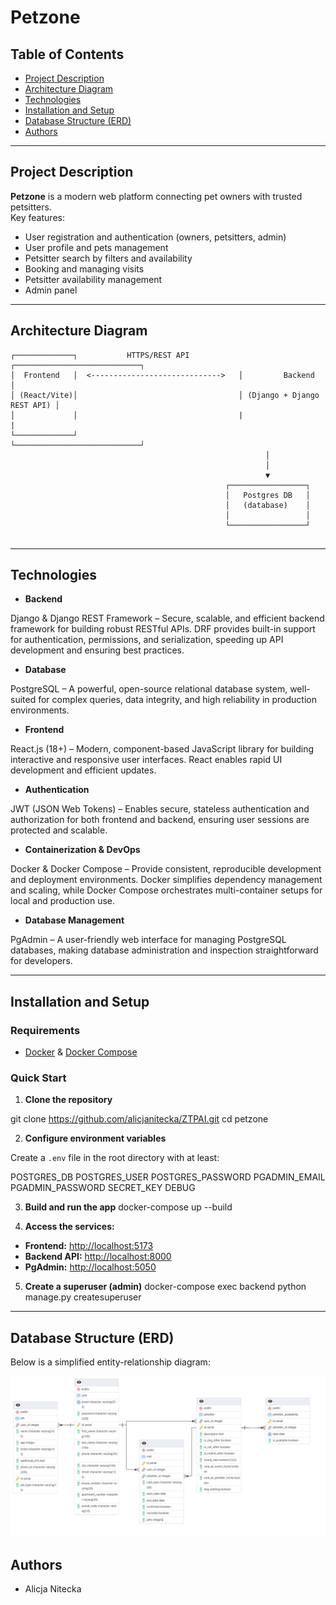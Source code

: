 # Petzone

## Table of Contents

- [Project Description](#project-description)
- [Architecture Diagram](#architecture-diagram)
- [Technologies](#technologies)
- [Installation and Setup](#installation-and-setup)
- [Database Structure (ERD)](#database-structure-erd)
- [Authors](#authors)

---

## Project Description

**Petzone** is a modern web platform connecting pet owners with trusted petsitters.  
Key features:
- User registration and authentication (owners, petsitters, admin)
- User profile and pets management
- Petsitter search by filters and availability
- Booking and managing visits
- Petsitter availability management
- Admin panel 

---

## Architecture Diagram

```
┌─────────────┐           HTTPS/REST API           ┌────────────────────────────┐
│  Frontend   │  <----------------------------->   │         Backend            │
│ (React/Vite)│                                    │ (Django + Django REST API) │
│             │                                    |                            |
└─────────────┘                                    └────────────────────────────┘
                                                         │
                                                         │
                                                         ▼
                                                ┌─────────────────┐
                                                │   Postgres DB   │
                                                │   (database)    │
                                                │                 │
                                                └─────────────────┘
           
```

---

## Technologies


- **Backend**
  
Django & Django REST Framework – Secure, scalable, and efficient backend framework for building robust RESTful APIs. DRF provides built-in support for authentication, permissions, and serialization, speeding up API development and ensuring best practices.

- **Database**
  
PostgreSQL – A powerful, open-source relational database system, well-suited for complex queries, data integrity, and high reliability in production environments.

- **Frontend**
  
React.js (18+) – Modern, component-based JavaScript library for building interactive and responsive user interfaces. React enables rapid UI development and efficient updates.

- **Authentication**
  
JWT (JSON Web Tokens) – Enables secure, stateless authentication and authorization for both frontend and backend, ensuring user sessions are protected and scalable.

- **Containerization & DevOps**
  
Docker & Docker Compose – Provide consistent, reproducible development and deployment environments. Docker simplifies dependency management and scaling, while Docker Compose orchestrates multi-container setups for local and production use.

- **Database Management**
  
PgAdmin – A user-friendly web interface for managing PostgreSQL databases, making database administration and inspection straightforward for developers.

---

## Installation and Setup

### Requirements

- [Docker](https://www.docker.com/) & [Docker Compose](https://docs.docker.com/compose/)

### Quick Start

1. **Clone the repository**

git clone https://github.com/alicjanitecka/ZTPAI.git
cd petzone

2. **Configure environment variables**

Create a `.env` file in the root directory with at least:

POSTGRES_DB
POSTGRES_USER
POSTGRES_PASSWORD
PGADMIN_EMAIL
PGADMIN_PASSWORD
SECRET_KEY
DEBUG

3. **Build and run the app**
   docker-compose up --build

4. **Access the services:**
- **Frontend:** [http://localhost:5173](http://localhost:5173)
- **Backend API:** [http://localhost:8000](http://localhost:8000)
- **PgAdmin:** [http://localhost:5050](http://localhost:5050)

5. **Create a superuser (admin)**
   docker-compose exec backend python manage.py createsuperuser

---

## Database Structure (ERD)

Below is a simplified entity-relationship diagram:

![Architecture Diagram](petsitters.pgerd.png)

## Authors

- Alicja Nitecka
